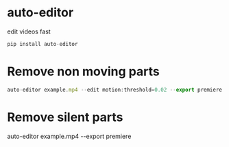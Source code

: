 # auto-editor
edit videos fast


```jsx
pip install auto-editor
```


# Remove non moving parts

```jsx
auto-editor example.mp4 --edit motion:threshold=0.02 --export premiere
```
# Remove silent parts

auto-editor example.mp4 --export premiere

